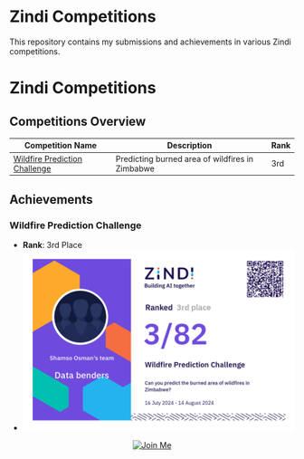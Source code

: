 # Zindi Competitions

This repository contains my submissions and achievements in various Zindi competitions.

# Zindi Competitions

## Competitions Overview

| Competition Name                   | Description                                              | Rank   |
|------------------------------------|----------------------------------------------------------|--------|
| [Wildfire Prediction Challenge](./Wildfire%20Prediction%20Challenge/) | Predicting burned area of wildfires in Zimbabwe           | 3rd    |


## Achievements

### Wildfire Prediction Challenge
- **Rank**: 3rd Place
- ![Certificate](./Achievements/data-benders-Wildfire%20Prediction%20Challenge.png)



<div align="center">
    <a href="[https://example.com](https://zindi.africa/?referralCode%3DZBtnE5)" target="_blank">
        <img src="https://img.shields.io/badge/Join%20Zindi-blue?style=for-the-badge" alt="Join Me">
    </a>
</div>


